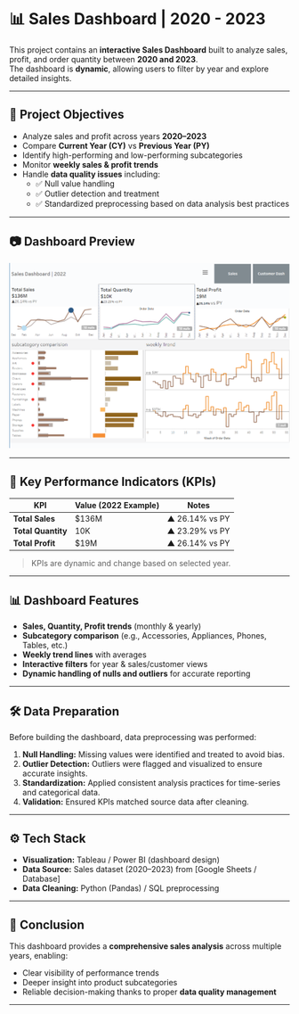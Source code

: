 # 📊 Sales Dashboard | 2020 - 2023

This project contains an **interactive Sales Dashboard** built to analyze sales, profit, and order quantity between **2020 and 2023**.  
The dashboard is **dynamic**, allowing users to filter by year and explore detailed insights.  

---

## 🎯 Project Objectives
- Analyze sales and profit across years **2020–2023**
- Compare **Current Year (CY)** vs **Previous Year (PY)**
- Identify high-performing and low-performing subcategories
- Monitor **weekly sales & profit trends**
- Handle **data quality issues** including:
  - ✅ Null value handling  
  - ✅ Outlier detection and treatment  
  - ✅ Standardized preprocessing based on data analysis best practices  

---

## 📷 Dashboard Preview
![Sales Dashboard](sales-dashboard-preview.png)

---

## 🔑 Key Performance Indicators (KPIs)
| KPI               | Value (2022 Example) | Notes |
|--------------------|----------------------|-------|
| **Total Sales**   | $136M | ▲ 26.14% vs PY |
| **Total Quantity** | 10K   | ▲ 23.29% vs PY |
| **Total Profit**   | $19M  | ▲ 26.14% vs PY |

> KPIs are dynamic and change based on selected year.

---

## 📊 Dashboard Features
- **Sales, Quantity, Profit trends** (monthly & yearly)
- **Subcategory comparison** (e.g., Accessories, Appliances, Phones, Tables, etc.)
- **Weekly trend lines** with averages
- **Interactive filters** for year & sales/customer views
- **Dynamic handling of nulls and outliers** for accurate reporting

---

## 🛠 Data Preparation
Before building the dashboard, data preprocessing was performed:
1. **Null Handling:** Missing values were identified and treated to avoid bias.
2. **Outlier Detection:** Outliers were flagged and visualized to ensure accurate insights.
3. **Standardization:** Applied consistent analysis practices for time-series and categorical data.
4. **Validation:** Ensured KPIs matched source data after cleaning.

---

## ⚙️ Tech Stack
- **Visualization:** Tableau / Power BI (dashboard design)
- **Data Source:** Sales dataset (2020–2023) from [Google Sheets / Database]
- **Data Cleaning:** Python (Pandas) / SQL preprocessing

---

## 📝 Conclusion
This dashboard provides a **comprehensive sales analysis** across multiple years, enabling:
- Clear visibility of performance trends
- Deeper insight into product subcategories
- Reliable decision-making thanks to proper **data quality management**

---
